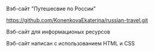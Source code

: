 Вэб-сайт "Путешесвие по России"

https://github.com/KonenkovaEkaterina/russian-travel.git

Вэб-сайт для информационых ресурсов

Вэб-сайт написан с использованием HTML и CSS